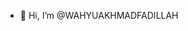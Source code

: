 - 👋 Hi, I’m @WAHYUAKHMADFADILLAH


<!---
WAHYUAKHMADFADILLAH/WAHYUAKHMADFADILLAH is a ✨ special ✨ repository because its `README.md` (this file) appears on your GitHub profile.
You can click the Preview link to take a look at your changes.
--->
